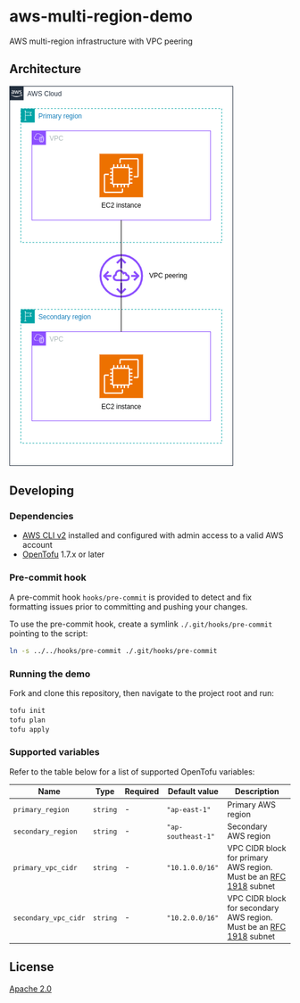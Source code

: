 # aws-multi-region-demo

AWS multi-region infrastructure with VPC peering

## Architecture

![AWS multi-region demo architecture](./images/aws-multi-region-demo.png)

## Developing

### Dependencies

- [AWS CLI v2](https://docs.aws.amazon.com/cli/latest/userguide/getting-started-install.html) installed and configured with admin access to a valid AWS account
- [OpenTofu](https://opentofu.org/) 1.7.x or later

### Pre-commit hook

A pre-commit hook `hooks/pre-commit` is provided to detect and fix formatting issues prior to committing and pushing your changes.

To use the pre-commit hook, create a symlink `./.git/hooks/pre-commit` pointing to the script:

```bash
ln -s ../../hooks/pre-commit ./.git/hooks/pre-commit
```

### Running the demo

Fork and clone this repository, then navigate to the project root and run:

```bash
tofu init
tofu plan
tofu apply
```

### Supported variables

Refer to the table below for a list of supported OpenTofu variables:

| Name | Type | Required | Default value | Description |
| --- | --- | --- | --- | --- |
| `primary_region` | `string` | - | `"ap-east-1"` | Primary AWS region |
| `secondary_region` | `string` | - | `"ap-southeast-1"` | Secondary AWS region |
| `primary_vpc_cidr` | `string` | - | `"10.1.0.0/16"` | VPC CIDR block for primary AWS region. Must be an [RFC 1918](https://datatracker.ietf.org/doc/html/rfc1918) subnet |
| `secondary_vpc_cidr` | `string` | - | `"10.2.0.0/16"` | VPC CIDR block for secondary AWS region. Must be an [RFC 1918](https://datatracker.ietf.org/doc/html/rfc1918) subnet |

## License

[Apache 2.0](./LICENSE)
